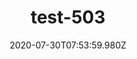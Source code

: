 ---
title: test-503
date: 2020-07-30T07:53:59.980Z
banner_subcontent: asdfsf
category: Fact sheets
focus: Support for leaders, colleagues and staff
role: Champion or advocate
organisation_size: Large (250+ employees)
industry: Environment & agriculture
content: Lorem ipsum dolor sit amet, consectetur adipiscing elit, sed do eiusmod tempor incididunt ut labore et dolore magna aliqua. Ut enim ad minim veniam, quis nostrud exercitation ullamco laboris nisi ut aliquip ex ea commodo consequat. Duis aute irure dolor in reprehenderit in voluptate velit esse cillum dolore eu fugiat nulla pariatur. Excepteur sint occaecat cupidatat non proident, sunt in culpa qui officia deserunt mollit anim id est laborum.
---